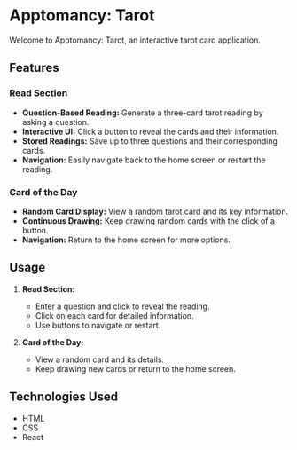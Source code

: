 # Apptomancy: Tarot

Welcome to Apptomancy: Tarot, an interactive tarot card application.

## Features

### Read Section

-   **Question-Based Reading:** Generate a three-card tarot reading by asking a question.
-   **Interactive UI:** Click a button to reveal the cards and their information.
-   **Stored Readings:** Save up to three questions and their corresponding cards.
-   **Navigation:** Easily navigate back to the home screen or restart the reading.

### Card of the Day

-   **Random Card Display:** View a random tarot card and its key information.
-   **Continuous Drawing:** Keep drawing random cards with the click of a button.
-   **Navigation:** Return to the home screen for more options.

## Usage

1.  **Read Section:**
    
    -   Enter a question and click to reveal the reading.
    -   Click on each card for detailed information.
    -   Use buttons to navigate or restart.
2.  **Card of the Day:**
    
    -   View a random card and its details.
    -   Keep drawing new cards or return to the home screen.

## Technologies Used

-   HTML
-   CSS
-   React

